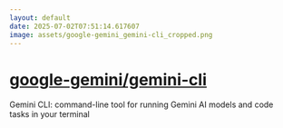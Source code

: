 ```yaml
---
layout: default
date: 2025-07-02T07:51:14.617607
image: assets/google-gemini_gemini-cli_cropped.png
---
```


# [google-gemini/gemini-cli](https://github.com/google-gemini/gemini-cli)

Gemini CLI: command-line tool for running Gemini AI models and code tasks in your terminal
